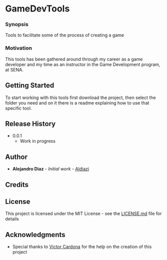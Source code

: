 # GameDevTools

### Synopsis

Tools to facilitate some of the process of creating a game

### Motivation

This tools has been gathered around through my career as a game developer and my time as an instructor in the Game Development program, at SENA.

## Getting Started

To start working with this tools first download the project, then select the folder you need and on it there is a readme explaining how to use that specific tool.

## Release History

* 0.0.1
    * Work in progress

## Author

* **Alejandro Diaz** - *Initial work* - [Aldiazj](https://github.com/aldiazj)

## Credits

## License

This project is licensed under the MIT License - see the [LICENSE.md](LICENSE.md) file for details

## Acknowledgments

* Special thanks to [Victor Cardona](https://github.com/vcardona) for the help on the creation of this project
